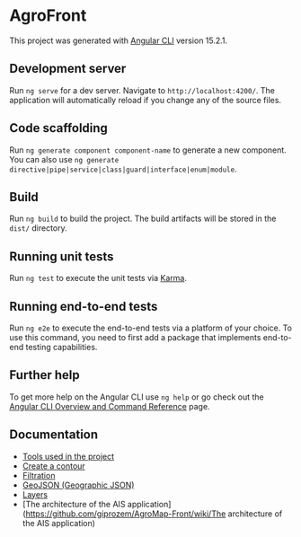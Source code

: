 # AgroFront

This project was generated with [Angular CLI](https://github.com/angular/angular-cli) version 15.2.1.

## Development server

Run `ng serve` for a dev server. Navigate to `http://localhost:4200/`. The application will automatically reload if you change any of the source files.

## Code scaffolding

Run `ng generate component component-name` to generate a new component. You can also use `ng generate directive|pipe|service|class|guard|interface|enum|module`.

## Build

Run `ng build` to build the project. The build artifacts will be stored in the `dist/` directory.

## Running unit tests

Run `ng test` to execute the unit tests via [Karma](https://karma-runner.github.io).

## Running end-to-end tests

Run `ng e2e` to execute the end-to-end tests via a platform of your choice. To use this command, you need to first add a package that implements end-to-end testing capabilities.

## Further help

To get more help on the Angular CLI use `ng help` or go check out the [Angular CLI Overview and Command Reference](https://angular.io/cli) page.

## Documentation
* [Tools used in the project](https://github.com/giprozem/AgroMap-Front/wiki/Tools-used-in-the-project)
* [Create a contour](https://github.com/giprozem/AgroMap-Front/wiki/Create-a-contour)
* [Filtration](https://github.com/giprozem/AgroMap-Front/wiki/Filtration)
* [GeoJSON (Geographic JSON)](https://github.com/giprozem/AgroMap-Front/wiki/GeoJSON (Geographic JSON))
* [Layers](https://github.com/giprozem/AgroMap-Front/wiki/Layers)
* [The architecture of the AIS application](https://github.com/giprozem/AgroMap-Front/wiki/The architecture of the AIS application)


